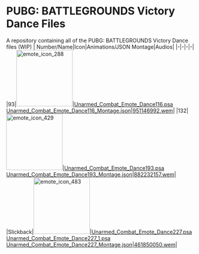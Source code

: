 # PUBG: BATTLEGROUNDS Victory Dance Files
A repository containing all of the PUBG: BATTLEGROUNDS Victory Dance files (WIP)
| Number/Name|Icon|Animations/JSON Montage|Audios|
|-|-|-|-|
|93|<img src="https://github.com/MuriloGaming19/pubg-vd-files/blob/26591fedcafe3d4faf489772feaf05b22b5f1291/files/93/icon/emote_icon_288.png" alt="emote_icon_288" width="150"/>|[Unarmed_Combat_Emote_Dance116.psa](https://github.com/MuriloGaming19/pubg-vd-files/blob/26591fedcafe3d4faf489772feaf05b22b5f1291/files/93/animation-json/Unarmed_Combat_Emote_Dance116.psa)<br/>[Unarmed_Combat_Emote_Dance116_Montage.json](https://github.com/MuriloGaming19/pubg-vd-files/blob/26591fedcafe3d4faf489772feaf05b22b5f1291/files/93/animation-json/Unarmed_Combat_Emote_Dance116_Montage.json)|[951146992.wem](https://github.com/MuriloGaming19/pubg-vd-files/blob/26591fedcafe3d4faf489772feaf05b22b5f1291/files/93/audio/951146992.wav)|
|132|<img src="https://github.com/MuriloGaming19/pubg-vd-files/blob/b28bdb37b2610b27a659be7473ebbdaa54d9ac59/files/132/icon/emote_icon_429.png" alt="emote_icon_429" width="150"/>|[Unarmed_Combat_Emote_Dance193.psa](https://github.com/MuriloGaming19/pubg-vd-files/blob/b28bdb37b2610b27a659be7473ebbdaa54d9ac59/files/132/animation-json/Unarmed_Combat_Emote_Dance193.psa)<br/>[Unarmed_Combat_Emote_Dance193_Montage.json](https://github.com/MuriloGaming19/pubg-vd-files/blob/b28bdb37b2610b27a659be7473ebbdaa54d9ac59/files/132/animation-json/Unarmed_Combat_Emote_Dance193_Montage.json)|[882232157.wem](https://github.com/MuriloGaming19/pubg-vd-files/blob/b28bdb37b2610b27a659be7473ebbdaa54d9ac59/files/132/audio/882232157.wav)|
|Slickback|<img src="https://github.com/MuriloGaming19/pubg-vd-files/blob/9311a257eff854db894f0369aec3ee3b16f13e2c/files/slickback/icon/emote_icon_483.png" alt="emote_icon_483" width="150"/>|[Unarmed_Combat_Emote_Dance227.psa](https://github.com/MuriloGaming19/pubg-vd-files/blob/dc8692bc67b88432446e2a7b16fb497f2412c2be/files/slickback/animation-json/Unarmed_Combat_Emote_Dance227.psa)<br/>[Unarmed_Combat_Emote_Dance227_1.psa](https://github.com/MuriloGaming19/pubg-vd-files/blob/dc8692bc67b88432446e2a7b16fb497f2412c2be/files/slickback/animation-json/Unarmed_Combat_Emote_Dance227_1.psa)<br/>[Unarmed_Combat_Emote_Dance227_Montage.json](https://github.com/MuriloGaming19/pubg-vd-files/blob/f4f956d4585bc0eb8dae5d7f29e7596d06f2bb3d/files/slickback/animation-json/Unarmed_Combat_Emote_Dance227_Montage.json)|[461850050.wem](https://github.com/MuriloGaming19/pubg-vd-files/blob/2b5e4ae4c50d57c1068f585a65298792f5db6ebb/files/slickback/audio/461850050.wav)|
